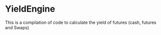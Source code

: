 # YieldEngine
This is a compilation of code to calculate the yield of futures (cash, futures and Swaps)
